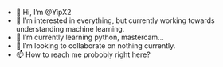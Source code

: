 - 👋 Hi, I’m @YipX2
- 👀 I’m interested in everything, but currently working towards understanding machine learning.
- 🌱 I’m currently learning python, mastercam...
- 💞️ I’m looking to collaborate on nothing currently.
- 📫 How to reach me probobly right here?

<!---
YipX2/YipX2 is a ✨ special ✨ repository because its `README.md` (this file) appears on your GitHub profile.
You can click the Preview link to take a look at your changes.
--->
